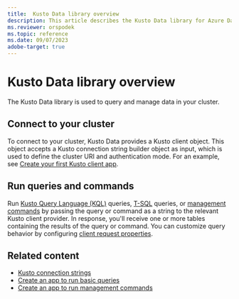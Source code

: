 ```yaml
---
title:  Kusto Data library overview
description: This article describes the Kusto Data library for Azure Data Explorer.
ms.reviewer: orspodek
ms.topic: reference
ms.date: 09/07/2023
adobe-target: true
---
```

# Kusto Data library overview

The Kusto Data library is used to query and manage data in your cluster.

## Connect to your cluster

To connect to your cluster, Kusto Data provides a Kusto client object. This object accepts a Kusto connection string builder object as input, which is used to define the cluster URI and authentication mode. For an example, see [Create your first Kusto client app](../../api/get-started/app-hello-kusto.md).

## Run queries and commands

Run [Kusto Query Language (KQL)](../../query/index.md) queries, [T-SQL](../../../t-sql.md) queries, or [management commands](../../management/index.md) by passing the query or command as a string to the relevant Kusto client provider. In response, you'll receive one or more tables containing the results of the query or command. You can customize query behavior by configuring [client request properties](request-properties.md).

## Related content

* [Kusto connection strings](../../api/connection-strings/kusto.md)
* [Create an app to run basic queries](../../api/get-started/app-basic-query.md)
* [Create an app to run management commands](../../api/get-started/app-management-commands.md)
